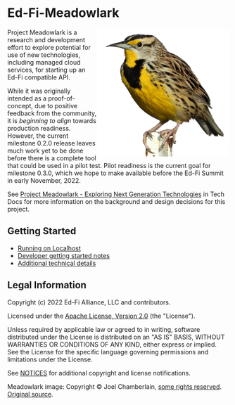 # Ed-Fi-Meadowlark

<img alt="Meadowlark photo (c) Joel Chamberlain"
 src="images/cropped-meadowlark-cc-by-nc-4.0-naturenerd_joel.png" align="right"
 width="300">

Project Meadowlark is a research and development effort to explore potential for
use of new technologies, including managed cloud services, for starting up an
Ed-Fi compatible API.

While it was originally intended as a proof-of-concept, due to positive feedback
from the community, it is _beginning to align_ towards production readiness.
However, the current milestone 0.2.0 release leaves much work yet to be done
before there is a complete tool that could be used in a pilot test. Pilot
readiness is the current goal for milestone 0.3.0, which we hope to make
available before the Ed-Fi Summit in early November, 2022.

See [Project Meadowlark - Exploring Next Generation
Technologies](https://techdocs.ed-fi.org/x/RwJqBw) in Tech Docs for more
information on the background and design decisions for this project.

## Getting Started

* [Running on Localhost](docs/LOCALHOST.md)
* [Developer getting started notes](docs/README.md)
* [Additional technical details](docs/TECHNICAL.md)

## Legal Information

Copyright (c) 2022 Ed-Fi Alliance, LLC and contributors.

Licensed under the [Apache License, Version 2.0](LICENSE) (the "License").

Unless required by applicable law or agreed to in writing, software distributed
under the License is distributed on an "AS IS" BASIS, WITHOUT WARRANTIES OR
CONDITIONS OF ANY KIND, either express or implied. See the License for the
specific language governing permissions and limitations under the License.

See [NOTICES](NOTICES.md) for additional copyright and license notifications.

Meadowlark image: Copyright &copy; Joel Chamberlain, [some rights
reserved](http://creativecommons.org/licenses/by-nc/4.0/).
[Original source](https://www.inaturalist.org/observations/38032376).
